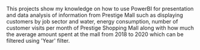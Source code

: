 This projects show my knowledge on how to use PowerBI for presentation and data analysis of information from Prestige Mall such as displaying customers by job sector and water, energy consumption, number of customer visits per month of Prestige Shopping Mall along with how much the average amount spent at the mall from 2018 to 2020 which can be filtered using 'Year' filter.
